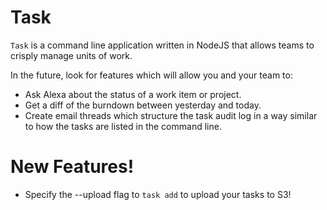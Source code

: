 # Task

`Task` is a command line application written in NodeJS that allows teams to crisply manage units of work.

In the future, look for features which will allow you and your team to:

  - Ask Alexa about the status of a work item or project.
  - Get a diff of the burndown between yesterday and today.
  - Create email threads which structure the task audit log in a way similar to how the tasks are listed in the command line.

# New Features!

  - Specify the --upload flag to `task add` to upload your tasks to S3!
